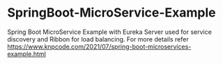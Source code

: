 # SpringBoot-MicroService-Example
Spring Boot MicroService Example with Eureka Server used for service discovery and Ribbon for load balancing. 
For more details refer https://www.knpcode.com/2021/07/spring-boot-microservices-example.html
